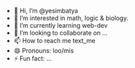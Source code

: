 - 👋 Hi, I’m @yesimbatya
- 👀 I’m interested in math, logic & biology.
- 🌱 I’m currently learning web-dev
- 💞️ I’m looking to collaborate on ...
- 📫 How to reach me text_me
- 😄 Pronouns: loo/mis
- ⚡ Fun fact: ...

<!---
yesimbatya/yesimbatya is a ✨ special ✨ repository because its `README.md` (this file) appears on your GitHub profile.
You can click the Preview link to take a look at your changes.
--->

